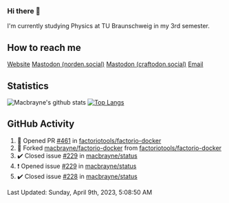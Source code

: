 ### Hi there 👋
I'm currently studying Physics at TU Braunschweig in my 3rd semester.

## How to reach me
[Website](https://florentin-schleuss.de)
<a rel="me" href="https://norden.social/@florentin">Mastodon (norden.social)</a>
<a rel="me" href="https://craftodon.social/@frodolon">Mastodon (craftodon.social)</a>
[Email](mailto:hello@macbrayne.de)

## Statistics
![Macbrayne's github stats](https://github-readme-stats.vercel.app/api?username=macbrayne&count_private=true&show_icons=true&hide_rank=true&custom_title=macbrayne's%20GitHub%20Stats)
[![Top Langs](https://github-readme-stats.vercel.app/api/top-langs/?username=macbrayne&exclude_repo=liftron&layout=compact)](https://github.com/anuraghazra/github-readme-stats)
## GitHub Activity

<!--RECENT_ACTIVITY:start-->
1. 💪 Opened PR [#461](https://github.com/factoriotools/factorio-docker/pull/461) in [factoriotools/factorio-docker](https://github.com/factoriotools/factorio-docker)
2. 🔱 Forked [macbrayne/factorio-docker](https://github.com/macbrayne/factorio-docker) from [factoriotools/factorio-docker](https://github.com/factoriotools/factorio-docker)
3. ✔️ Closed issue [#229](https://github.com/macbrayne/status/issues/229) in [macbrayne/status](https://github.com/macbrayne/status)
4. ❗️ Opened issue [#229](https://github.com/macbrayne/status/issues/229) in [macbrayne/status](https://github.com/macbrayne/status)
5. ✔️ Closed issue [#228](https://github.com/macbrayne/status/issues/228) in [macbrayne/status](https://github.com/macbrayne/status)
<!--RECENT_ACTIVITY:end-->

<!--RECENT_ACTIVITY:last_update-->
Last Updated: Sunday, April 9th, 2023, 5:08:50 AM
<!--RECENT_ACTIVITY:last_update_end-->


<!--
**macbrayne/macbrayne** is a ✨ _special_ ✨ repository because its `README.md` (this file) appears on your GitHub profile.

Here are some ideas to get you started:

- 🔭 I’m currently working on ...
- 🌱 I’m currently learning ...
- 👯 I’m looking to collaborate on ...
- 🤔 I’m looking for help with ...
- 💬 Ask me about ...
- 📫 How to reach me: ...
- 😄 Pronouns: ...
- ⚡ Fun fact: ...
-->

